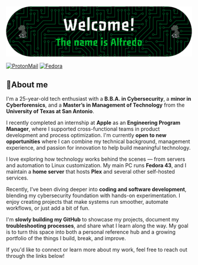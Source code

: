 <!-- Adds Banner -->
![Press2P Banner](Assets/Banner.png)

<!-- Badges-->
[![ProtonMail](https://img.shields.io/badge/ProtonMail-8B89CC?style=for-the-badge&logo=protonmail&logoColor=white)](mailto:alfredo.ochoa1228@protonmail.com)
[![Fedora](https://img.shields.io/badge/Fedora-294172?style=for-the-badge&logo=fedora&logoColor=white)](https://getfedora.org/)

## 🧠About me
I'm a 25-year-old tech enthusiast with a **B.B.A. in Cybersecurity**, a **minor in Cyberforensics**, and a **Master’s in Management of Technology** from the **University of Texas at San Antonio**.  

I recently completed an internship at **Apple** as an **Engineering Program Manager**, where I supported cross-functional teams in product development and process optimization. I'm currently **open to new opportunities** where I can combine my technical background, management experience, and passion for innovation to help build meaningful technology.  

I love exploring how technology works behind the scenes — from servers and automation to Linux customization. My main PC runs **Fedora 43**, and I maintain a **home server** that hosts **Plex** and several other self-hosted services.  

Recently, I’ve been diving deeper into **coding and software development**, blending my cybersecurity foundation with hands-on experimentation. I enjoy creating projects that make systems run smoother, automate workflows, or just add a bit of fun.

I'm **slowly building my GitHub** to showcase my projects, document my **troubleshooting processes**, and share what I learn along the way. My goal is to turn this space into both a personal reference hub and a growing portfolio of the things I build, break, and improve.  

If you'd like to connect or learn more about my work, feel free to reach out through the links below!



